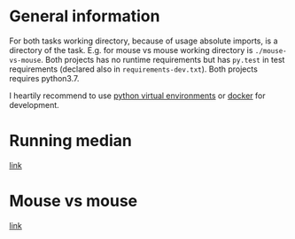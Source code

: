 # General information
For both tasks working directory, because of usage absolute imports, is a directory of the task. E.g. for mouse vs mouse working directory is `./mouse-vs-mouse`. Both projects has no runtime requirements but has `py.test` in test requirements (declared also in `requirements-dev.txt`). Both projects requires python3.7.

I heartily recommend to use [python virtual environments](https://docs.python.org/3/library/venv.html) or [docker](https://hub.docker.com/_/python) for development.

# Running median
[link](running-median/README.md)

# Mouse vs mouse
[link](mouse-vs-mouse/README.md)